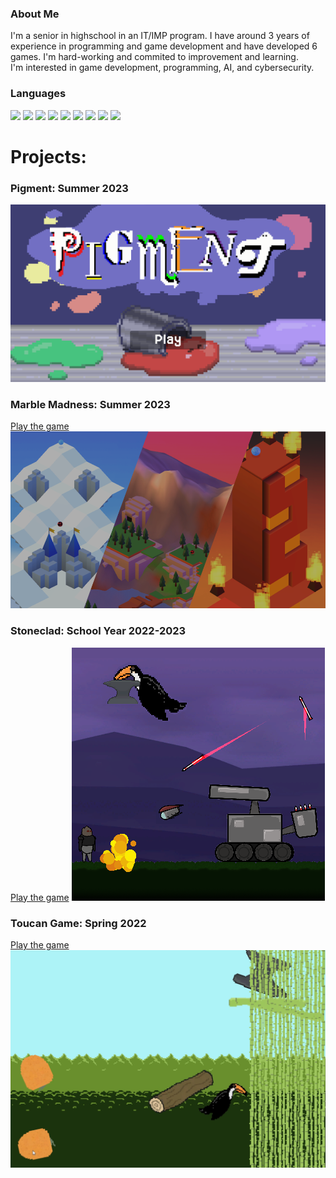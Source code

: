 ### About Me
<div>
  <p>
    I'm a senior in highschool in an IT/IMP program. I have around 3 years of experience in programming and game development and have developed 6 games. I'm hard-working and commited to improvement and learning.<br>
    I'm interested in game development, programming, AI, and cybersecurity.
  </p>
</div>

### Languages
<div>
  <img src="https://img.shields.io/badge/C%2B%2B-00239C?style=for-the-badge&logo=c%2B%2B&logoColor=white" />
  <img src="https://img.shields.io/badge/Java-ED8B00?style=for-the-badge&logo=java&logoColor=white" />
  <img src="https://img.shields.io/badge/Unity-cccccc?style=for-the-badge&logo=Unity&logoColor=4c4c4c" />
  <img src="https://img.shields.io/badge/HTML5-E34F26?style=for-the-badge&logo=html5&logoColor=white" />
  <img src="https://img.shields.io/badge/JavaScript-323330?style=for-the-badge&logo=javascript&logoColor=F7DF1E" />
  <img src="https://img.shields.io/badge/CSS3-1572B6?style=for-the-badge&logo=css3&logoColor=white" />
  <img src="https://img.shields.io/badge/c%23-%23239120.svg?style=for-the-badge&logo=c-sharp&logoColor=white" />
  <img src="https://img.shields.io/badge/adobe%20photoshop-%2331A8FF.svg?style=for-the-badge&logo=adobe%20photoshop&logoColor=white" />
  <img src="https://img.shields.io/badge/Adobe%20Premiere%20Pro-9999FF.svg?style=for-the-badge&logo=Adobe%20Premiere%20Pro&logoColor=white"/>
</div>

<h1>Projects:</h1>
<h3>Pigment: Summer 2023</h3>
<img src = "./pigmentTitleScreen.png" />
<h3>Marble Madness: Summer 2023</h3>
<a href="https://michael-1898.github.io/MarbleMadness_Remake/">Play the game</a>
<img src = "./MarbleMadnessTitleSlide.png" />
<h3>Stoneclad: School Year 2022-2023</h3>
<a href="https://michael-1898.github.io/Stoneclad/">Play the game</a>
<img src = "./Stoneclad_Cover.png" />
<h3>Toucan Game: Spring 2022</h3>
<a href="https://michael-1898.github.io/TheToucanGame/">Play the game</a>
<img src = "./ToucanGame_Screenshot.PNG" />

<!--
**Michael-1898/Michael-1898** is a ✨ _special_ ✨ repository because its `README.md` (this file) appears on your GitHub profile.

Here are some ideas to get you started:

- 🔭 I’m currently working on ...
- 🌱 I’m currently learning ...
- 👯 I’m looking to collaborate on ...
- 🤔 I’m looking for help with ...
- 💬 Ask me about ...
- 📫 How to reach me: ...
- 😄 Pronouns: ...
- ⚡ Fun fact: ...
-->
